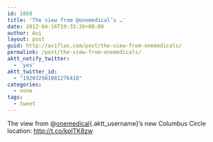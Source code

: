 ```yaml
---
id: 1868
title: 'The view from @onemedical’s …'
date: 2012-04-16T19:33:26+00:00
author: Avi
layout: post
guid: http://aviflax.com/post/the-view-from-onemedicals/
permalink: /post/the-view-from-onemedicals/
aktt_notify_twitter:
  - 'yes'
aktt_twitter_id:
  - "192032981081276418"
categories:
  - none
tags:
  - tweet
---
```

The view from @[onemedical](http://twitter.com/onemedical){.aktt_username}’s new Columbus Circle location: <a href="http://t.co/kplTK8zw" rel="nofollow">http://t.co/kplTK8zw</a>